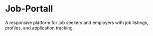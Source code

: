 # Job-Portall
A responsive platform for job seekers and employers with job listings, profiles, and application tracking.
